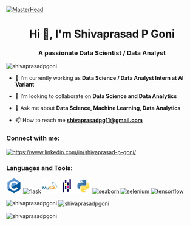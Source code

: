 [![MasterHead](https://www.eastwest.ngo/sites/default/files/styles/1600x400/public/ideas-image/Cyber3.jpg?itok=3pFZXU8W)](https://ShivaprasadPGoni.io)
<h1 align="center">Hi 👋, I'm Shivaprasad P Goni</h1>
<h3 align="center">A passionate Data Scientist / Data Analyst</h3>

<p align="left"> <img src="https://komarev.com/ghpvc/?username=shivaprasadpgoni&label=Profile%20views&color=0e75b6&style=flat" alt="shivaprasadpgoni" /> </p>

- 🔭 I’m currently working as **Data Science / Data Analyst Intern at AI Variant**

- 👯 I’m looking to collaborate on **Data Science and Data Analytics**

- 💬 Ask me about **Data Science, Machine Learning, Data Analytics**

- 📫 How to reach me **shivaprasadpg11@gmail.com**

<h3 align="left">Connect with me:</h3>
<p align="left">
<a href="https://www.linkedin.com/in/shivaprasad-p-goni/" target="blank"><img align="center" src="https://raw.githubusercontent.com/rahuldkjain/github-profile-readme-generator/master/src/images/icons/Social/linked-in-alt.svg" alt="https://www.linkedin.com/in/shivaprasad-p-goni/" height="30" width="40" /></a>
</p>

<h3 align="left">Languages and Tools:</h3>
<p align="left"> <a href="https://www.cprogramming.com/" target="_blank" rel="noreferrer"> <img src="https://raw.githubusercontent.com/devicons/devicon/master/icons/c/c-original.svg" alt="c" width="40" height="40"/> </a> <a href="https://flask.palletsprojects.com/" target="_blank" rel="noreferrer"> <img src="https://www.vectorlogo.zone/logos/pocoo_flask/pocoo_flask-icon.svg" alt="flask" width="40" height="40"/> </a> <a href="https://www.mysql.com/" target="_blank" rel="noreferrer"> <img src="https://raw.githubusercontent.com/devicons/devicon/master/icons/mysql/mysql-original-wordmark.svg" alt="mysql" width="40" height="40"/> </a> <a href="https://pandas.pydata.org/" target="_blank" rel="noreferrer"> <img src="https://raw.githubusercontent.com/devicons/devicon/2ae2a900d2f041da66e950e4d48052658d850630/icons/pandas/pandas-original.svg" alt="pandas" width="40" height="40"/> </a> <a href="https://www.python.org" target="_blank" rel="noreferrer"> <img src="https://raw.githubusercontent.com/devicons/devicon/master/icons/python/python-original.svg" alt="python" width="40" height="40"/> </a> <a href="https://seaborn.pydata.org/" target="_blank" rel="noreferrer"> <img src="https://seaborn.pydata.org/_images/logo-mark-lightbg.svg" alt="seaborn" width="40" height="40"/> </a> <a href="https://www.selenium.dev" target="_blank" rel="noreferrer"> <img src="https://raw.githubusercontent.com/detain/svg-logos/780f25886640cef088af994181646db2f6b1a3f8/svg/selenium-logo.svg" alt="selenium" width="40" height="40"/> </a> <a href="https://www.tensorflow.org" target="_blank" rel="noreferrer"> <img src="https://www.vectorlogo.zone/logos/tensorflow/tensorflow-icon.svg" alt="tensorflow" width="40" height="40"/> </a> </p>

<p><img align="left" src="https://github-readme-stats.vercel.app/api/top-langs?username=shivaprasadpgoni&show_icons=true&locale=en&layout=compact" alt="shivaprasadpgoni" /></p>

<p>&nbsp;<img align="center" src="https://github-readme-stats.vercel.app/api?username=shivaprasadpgoni&show_icons=true&locale=en" alt="shivaprasadpgoni" /></p>

<p><img align="center" src="https://github-readme-streak-stats.herokuapp.com/?user=shivaprasadpgoni&" alt="shivaprasadpgoni" /></p>
